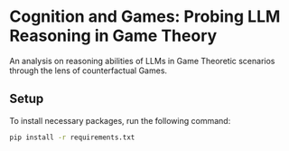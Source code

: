 # Cognition and Games: Probing LLM Reasoning in Game Theory
An analysis on reasoning abilities of LLMs in Game Theoretic scenarios through the lens of counterfactual Games.


## Setup

To install necessary packages, run the following command:

```sh
pip install -r requirements.txt
```